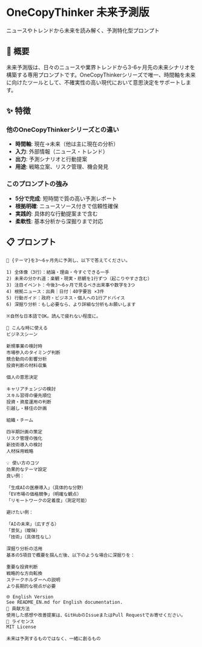# OneCopyThinker 未来予測版

ニュースやトレンドから未来を読み解く、予測特化型プロンプト

## 🔮 概要

未来予測版は、日々のニュースや業界トレンドから3-6ヶ月先の未来シナリオを構築する専用プロンプトです。OneCopyThinkerシリーズで唯一、時間軸を未来に向けたツールとして、不確実性の高い現代において意思決定をサポートします。

## ✨ 特徴

### 他のOneCopyThinkerシリーズとの違い
- **時間軸**: 現在→未来（他は主に現在の分析）
- **入力**: 外部情報（ニュース・トレンド）
- **出力**: 予測シナリオと行動提案
- **用途**: 戦略立案、リスク管理、機会発見

### このプロンプトの強み
- **5分で完成**: 短時間で質の高い予測レポート
- **根拠明確**: ニュースソース付きで信頼性確保
- **実践的**: 具体的な行動提案まで含む
- **柔軟性**: 基本分析から深掘りまで対応

## 📋 プロンプト

```text
🔮 {テーマ}を3〜6ヶ月先に予測し、以下で答えてください。

1) 全体像（3行）：結論・理由・今すぐできる一手
2) 未来の分かれ道：楽観・現実・悲観を1行ずつ（起こりやすさ含む）
3) 注目イベント：今後3〜6ヶ月で見るべき出来事や数字を3つ
4) 根拠ニュース：出典｜日付｜40字要旨 ×3件
5) 行動ガイド：政府・ビジネス・個人への1行アドバイス
6) 深掘り分析：もし必要なら、より詳細な分析もお願いします

※自然な日本語でOK。読んで疲れない程度に。

🎯 こんな時に使える
ビジネスシーン

新規事業の検討時
市場参入のタイミング判断
競合動向の影響分析
投資判断の材料収集

個人の意思決定

キャリアチェンジの検討
スキル習得の優先順位
投資・資産運用の判断
引越し・移住の計画

組織・チーム

四半期計画の策定
リスク管理の強化
新技術導入の検討
人材採用戦略

💡 使い方のコツ
効果的なテーマ設定
良い例：

「生成AIの医療導入」（具体的な分野）
「EV市場の価格競争」（明確な観点）
「リモートワークの定着度」（測定可能）

避けたい例：

「AIの未来」（広すぎる）
「景気」（曖昧）
「技術」（具体性なし）

深掘り分析の活用
基本の5項目で概要を掴んだ後、以下のような場合に深掘りを：

重要な投資判断
戦略的な方向転換
ステークホルダーへの説明
より長期的な視点が必要

🌐 English Version
See README_EN.md for English documentation.
🤝 貢献方法
使用した感想や改善提案は、GitHubのIssueまたはPull Requestでお寄せください。
📝 ライセンス
MIT License

未来は予測するものではなく、一緒に創るもの
